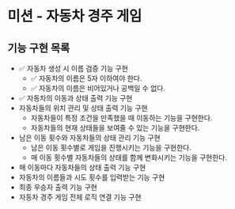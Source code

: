 # 미션 - 자동차 경주 게임

## 기능 구현 목록
- ✅ 자동차 생성 시 이름 검증 기능 구현
  - ✅ 자동차의 이름은 5자 이하여야 한다.
  - ✅ 자동차의 이름은 비어있거나 공백일 수 없다.
- ✅ 자동차의 이동과 상태 출력 기능 구현
- 자동차들의 위치 관리 및 상태 출력 기능 구현
  - 자동차들이 특정 조건을 만족했을 때 이동하는 기능을 구현한다.
  - 자동차들의 현재 상태들을 보여줄 수 있는 기능을 구현한다.
- 남은 이동 횟수와 자동차들의 상태 관리 기능 구현
  - 남은 이동 횟수별로 게임을 진행시키는 기능을 구현한다.
  - 매 이동 횟수별 자동차들의 상태를 함께 변화시키는 기능을 구현한다.
- 매 이동마다 자동차들의 상태 출력 기능 구현
- 자동차의 이름들과 시도 횟수를 입력받는 기능 구현
- 최종 우승자 출력 기능 구현
- 자동차 경주 게임 전체 로직 연결 기능 구현
